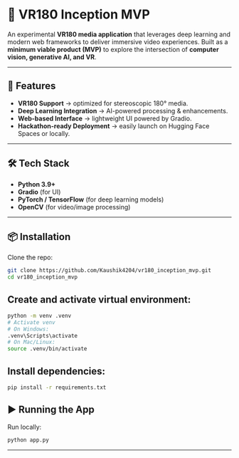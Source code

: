 # 🎥 VR180 Inception MVP  

An experimental **VR180 media application** that leverages deep learning and modern web frameworks to deliver immersive video experiences. Built as a **minimum viable product (MVP)** to explore the intersection of **computer vision, generative AI, and VR**.  

---

## 🚀 Features  
- **VR180 Support** → optimized for stereoscopic 180° media.  
- **Deep Learning Integration** → AI-powered processing & enhancements.  
- **Web-based Interface** → lightweight UI powered by Gradio.  
- **Hackathon-ready Deployment** → easily launch on Hugging Face Spaces or locally.  

---

## 🛠️ Tech Stack  
- **Python 3.9+**  
- **Gradio** (for UI)  
- **PyTorch / TensorFlow** (for deep learning models)  
- **OpenCV** (for video/image processing)  

---

## 📦 Installation  

Clone the repo:  
```bash
git clone https://github.com/Kaushik4204/vr180_inception_mvp.git
cd vr180_inception_mvp
```

## Create and activate virtual environment:
```bash
python -m venv .venv
# Activate venv
# On Windows:
.venv\Scripts\activate
# On Mac/Linux:
source .venv/bin/activate
```

## Install dependencies:
```bash
pip install -r requirements.txt
```

## ▶️ Running the App

Run locally:
```bash
python app.py
```

---



